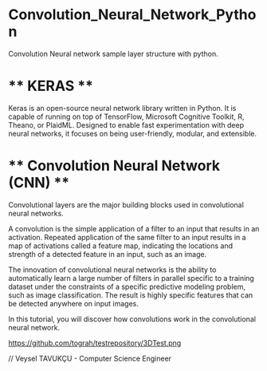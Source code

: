 # Convolution_Neural_Network_Python

Convolution Neural network sample layer structure with python.

# ** KERAS **

  Keras is an open-source neural network library written in Python. It is capable of running on top of TensorFlow, Microsoft Cognitive Toolkit, R, Theano, or PlaidML. Designed to enable fast experimentation with deep neural networks, it focuses on being user-friendly, modular, and extensible.
  
# ** Convolution Neural Network (CNN) **

  Convolutional layers are the major building blocks used in convolutional neural networks.

A convolution is the simple application of a filter to an input that results in an activation. Repeated application of the same filter to an input results in a map of activations called a feature map, indicating the locations and strength of a detected feature in an input, such as an image.

The innovation of convolutional neural networks is the ability to automatically learn a large number of filters in parallel specific to a training dataset under the constraints of a specific predictive modeling problem, such as image classification. The result is highly specific features that can be detected anywhere on input images.

In this tutorial, you will discover how convolutions work in the convolutional neural network.

https://github.com/tograh/testrepository/3DTest.png

// Veysel TAVUKÇU - Computer Science Engineer
